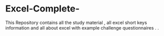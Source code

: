 # Excel-Complete-
This Repository contains all the study material , all excel short keys information and all about excel with example challenge questionnaires . .
